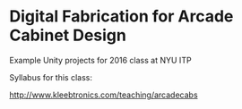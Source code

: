 # Digital Fabrication for Arcade Cabinet Design
Example Unity projects for 2016 class at NYU ITP

Syllabus for this class:

http://www.kleebtronics.com/teaching/arcadecabs